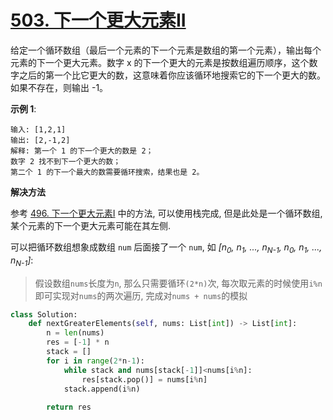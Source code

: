# [503. 下一个更大元素II](https://leetcode-cn.com/problems/next-greater-element-ii/)

给定一个循环数组（最后一个元素的下一个元素是数组的第一个元素），输出每个元素的下一个更大元素。数字 x 的下一个更大的元素是按数组遍历顺序，这个数字之后的第一个比它更大的数，这意味着你应该循环地搜索它的下一个更大的数。如果不存在，则输出 -1。

**示例 1**:
```
输入: [1,2,1]
输出: [2,-1,2]
解释: 第一个 1 的下一个更大的数是 2；
数字 2 找不到下一个更大的数； 
第二个 1 的下一个最大的数需要循环搜索，结果也是 2。
```

**解决方法**

参考 [496. 下一个更大元素I](496.%20下一个更大元素I.md) 中的方法, 可以使用栈完成, 但是此处是一个循环数组, 某个元素的下一个更大元素可能在其左侧.

可以把循环数组想象成数组 `num` 后面接了一个 `num`, 如 *[n<sub>0</sub>, n<sub>1</sub>, ..., n<sub>N-1</sub>, n<sub>0</sub>, n<sub>1</sub>, ..., n<sub>N-1</sub>]*:
> 假设数组`nums`长度为`n`, 那么只需要循环`(2*n)`次, 每次取元素的时候使用`i%n`即可实现对`nums`的两次遍历, 完成对`nums + nums`的模拟

```py
class Solution:
    def nextGreaterElements(self, nums: List[int]) -> List[int]:
        n = len(nums)
        res = [-1] * n
        stack = []
        for i in range(2*n-1):
            while stack and nums[stack[-1]]<nums[i%n]:
                res[stack.pop()] = nums[i%n]
            stack.append(i%n)
        
        return res
```